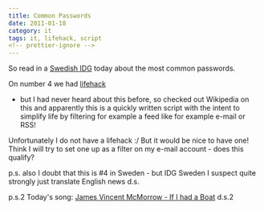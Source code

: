 ```yaml
---
title: Common Passwords
date: 2011-01-18
category: it
tags: it, lifehack, script
<!-- prettier-ignore -->
---
```


So read in a
[Swedish IDG](http://www.idg.se/2.1085/1.363794/50-populara-losenord---som-du-bor-undvika "idg_password")
today about the most common passwords.

On number 4 we had [lifehack](http://en.wikipedia.org/wiki/Life_hack "lifehack")

- but I had never heard about this before, so checked out Wikipedia on this and
  apparently this is a quickly written script with the intent to simplify life by
  filtering for example a feed like for example e-mail or RSS!

Unfortunately I do not have a lifehack :/ But it would be nice to have one!
Think I will try to set one up as a filter on my e-mail account - does this
qualify?

p.s. also I doubt that this is #4 in Sweden - but IDG Sweden I suspect quite
strongly just translate English news d.s.

p.s.2 Today's song:
[James Vincent McMorrow - If I had a Boat](http://www.youtube.com/watch?v=e2XPDP6KkkE "James Vincent McMorrow")
d.s.2
